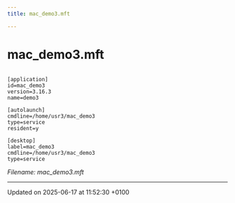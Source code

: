 ```yaml
---
title: mac_demo3.mft

---
```


# mac_demo3.mft



```mft

[application]
id=mac_demo3
version=3.16.3
name=demo3

[autolaunch]
cmdline=/home/usr3/mac_demo3
type=service
resident=y

[desktop]
label=mac_demo3
cmdline=/home/usr3/mac_demo3
type=service
```

_Filename: mac_demo3.mft_

-------------------------------

Updated on 2025-06-17 at 11:52:30 +0100

